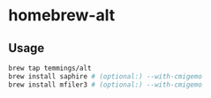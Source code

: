 # homebrew-alt

## Usage

```bash
brew tap temmings/alt
brew install saphire # (optional:) --with-cmigemo
brew install mfiler3 # (optional:) --with-cmigemo
```
